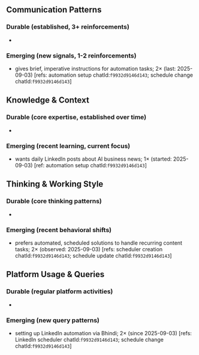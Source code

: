 ## Communication Patterns
### Durable (established, 3+ reinforcements)
-

### Emerging (new signals, 1-2 reinforcements)
- gives brief, imperative instructions for automation tasks; 2× (last: 2025-09-03) [refs: automation setup chatId:`f9932d9146d143`; schedule change chatId:`f9932d9146d143`]

## Knowledge & Context
### Durable (core expertise, established over time)
-

### Emerging (recent learning, current focus)
- wants daily LinkedIn posts about AI business news; 1× (started: 2025-09-03) [ref: automation setup chatId:`f9932d9146d143`]

## Thinking & Working Style
### Durable (core thinking patterns)
-

### Emerging (recent behavioral shifts)
- prefers automated, scheduled solutions to handle recurring content tasks; 2× (observed: 2025-09-03) [refs: scheduler creation chatId:`f9932d9146d143`; schedule update chatId:`f9932d9146d143`]

## Platform Usage & Queries
### Durable (regular platform activities)
-

### Emerging (new query patterns)
- setting up LinkedIn automation via Bhindi; 2× (since 2025-09-03) [refs: LinkedIn scheduler chatId:`f9932d9146d143`; schedule change chatId:`f9932d9146d143`]